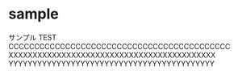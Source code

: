 # sample
サンプル
TEST
CCCCCCCCCCCCCCCCCCCCCCCCCCCCCCCCCCCCCCCCCCC
XXXXXXXXXXXXXXXXXXXXXXXXXXXXXXXXXXXXXXXXXXX
YYYYYYYYYYYYYYYYYYYYYYYYYYYYYYYYYYYYYYYYYYY

